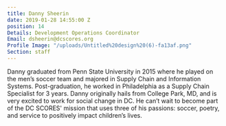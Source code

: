 ```yaml
---
title: Danny Sheerin
date: 2019-01-28 14:55:00 Z
position: 14
Details: Development Operations Coordinator
Email: dsheerin@dcscores.org
Profile Image: "/uploads/Untitled%20design%20(6)-fa13af.png"
Section: staff
---
```


Danny graduated from Penn State University in 2015 where he played on the men’s soccer team and majored in Supply Chain and Information Systems. Post-graduation, he worked in Philadelphia as a Supply Chain Specialist for 3 years. Danny originally hails from College Park, MD, and is very excited to work for social change in DC. He can’t wait to become part of the DC SCORES' mission that uses three of his passions: soccer, poetry, and service to positively impact children’s lives.